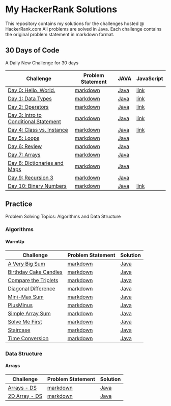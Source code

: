 # My HackerRank Solutions

This repository contains my solutions for the challenges hosted @ HackerRank.com All problems are solved in Java. Each challenge contains the original problem statement in markdown format.

## 30 Days of Code

A Daily New Challenge for 30 days 

Challenge| Problem Statement | JAVA | JavaScript
----------|-------------------|----------|----------|
[Day 0: Hello, World.](https://www.hackerrank.com/challenges/30-hello-world/problem) | [markdown](src/ThirtyDaysOfCode/Day_0/README.md) | [Java](src/ThirtyDaysOfCode/Day_0/Solution.java) | [link](src/ThirtyDaysOfCode/Day_0/Solution.js)
[Day 1: Data Types](https://www.hackerrank.com/challenges/30-data-types/problem) | [markdown](src/ThirtyDaysOfCode/Day_01/README.md) | [Java](src/ThirtyDaysOfCode/Day_01/Solution.java) | [link](src/ThirtyDaysOfCode/Day_01/Solution.js)
[Day 2: Operators](https://www.hackerrank.com/challenges/30-operators/problem) | [markdown](src/ThirtyDaysOfCode/Day_02/README.md) | [Java](src/ThirtyDaysOfCode/Day_02/Solution.java) | [link](src/ThirtyDaysOfCode/Day_02/Solution.js)
[Day 3: Intro to Conditional Statement](https://www.hackerrank.com/challenges/30-conditional-statements/problem) | [markdown](src/ThirtyDaysOfCode/Day_03/README.md) | [Java](src/ThirtyDaysOfCode/Day_03/Solution.java) | [link](src/ThirtyDaysOfCode/Day_03/Solution.js)
[Day 4: Class vs. Instance](https://www.hackerrank.com/challenges/30-class-vs-instance/problem) | [markdown](src/ThirtyDaysOfCode/Day_04/README.md) | [Java](src/ThirtyDaysOfCode/Day_04/Person.java) | [link](src/ThirtyDaysOfCode/Day_04/Solution.js)
[Day 5: Loops](https://www.hackerrank.com/challenges/30-loops/problem) | [markdown](src/ThirtyDaysOfCode/Day5/README.md) | [Java](src/ThirtyDaysOfCode/Day5/Solution.java)
[Day 6: Review](https://www.hackerrank.com/challenges/30-review-loop/problem) | [markdown](src/ThirtyDaysOfCode/Day6/README.md) | [Java](src/ThirtyDaysOfCode/Day6/Solution.java)
[Day 7: Arrays](https://www.hackerrank.com/challenges/30-arrays/problem) | [markdown](src/ThirtyDaysOfCode/Day7/README.md) | [Java](src/ThirtyDaysOfCode/Day7/Solution.java)
[Day 8: Dictionaries and Maps](https://www.hackerrank.com/challenges/30-dictionaries-and-maps/problem) | [markdown](src/ThirtyDaysOfCode/Day8/README.md) | [Java](src/ThirtyDaysOfCode/Day8/Solution.java)
[Day 9: Recursion 3](https://www.hackerrank.com/challenges/30-recursion/problem) | [markdown](src/ThirtyDaysOfCode/Day9/README.md) | [Java](src/ThirtyDaysOfCode/Day9/Solution.java)
[Day 10: Binary Numbers](https://www.hackerrank.com/challenges/30-binary-numbers/problem) | [markdown](src/ThirtyDaysOfCode/Day_10/README.md) | [Java](src/ThirtyDaysOfCode/Day_10/Solution.java) | [link](src/ThirtyDaysOfCode/Day_10/Solution.js)

## Practice
Problem Solving Topics: Algorithms and Data Structure
### Algorithms
#### WarmUp

Challenge| Problem Statement | Solution 
----------|-------------------|----------|
[A Very Big Sum](https://www.hackerrank.com/challenges/a-very-big-sum) | [markdown](src/Practice/Algorithms/WarmUp/AVeryBigSum/README.md) | [Java](src/Practice/Algorithms/WarmUp/AVeryBigSum/Solution.java) 
[Birthday Cake Candles](https://www.hackerrank.com/challenges/birthday-cake-candles) | [markdown](src/Practice/Algorithms/WarmUp/BirthdayCakeCandles/README.md) | [Java](src/Practice/Algorithms/WarmUp/BirthdayCakeCandles/Solution.java) 
[Compare the Triplets](https://www.hackerrank.com/challenges/compare-the-triplets) | [markdown](src/Practice/Algorithms/WarmUp/CompareTheTriplets/README.md) | [Java](src/Practice/Algorithms/WarmUp/CompareTheTriplets/Solution.java) 
[Diagonal Difference](https://www.hackerrank.com/challenges/diagonal-difference) | [markdown](src/Practice/Algorithms/WarmUp/DiagonalDifference/README.md) | [Java](src/Practice/Algorithms/WarmUp/DiagonalDifference/Solution.java) 
[Mini-Max Sum](https://www.hackerrank.com/challenges/mini-max-sum) | [markdown](src/Practice/Algorithms/WarmUp/MiniMaxSum/README.md) | [Java](src/Practice/Algorithms/WarmUp/MiniMaxSum/Solution.java) 
[PlusMinus](https://www.hackerrank.com/challenges/plus-minus) | [markdown](src/Practice/Algorithms/WarmUp/PlusMinus/README.md) | [Java](src/Practice/Algorithms/WarmUp/PlusMinus/Solution.java) 
[Simple Array Sum](https://www.hackerrank.com/challenges/simple-array-sum) | [markdown](src/Practice/Algorithms/WarmUp/SimpleArraySum/README.md) | [Java](src/Practice/Algorithms/WarmUp/SimpleArraySum/Solution.java) 
[Solve Me First](https://www.hackerrank.com/challenges/solve-me-first) | [markdown](src/Practice/Algorithms/WarmUp/SolveMeFirst/README.md) | [Java](src/Practice/Algorithms/WarmUp/SolveMeFirst/Solution.java) 
[Staircase](https://www.hackerrank.com/challenges/staircase) | [markdown](src/Practice/Algorithms/WarmUp/Staircase/README.md) | [Java](src/Practice/Algorithms/WarmUp/Staircase/Solution.java)
[Time Conversion](https://www.hackerrank.com/challenges/time-conversion) | [markdown](src/Practice/Algorithms/WarmUp/TimeConversion/README.md) | [Java](src/Practice/Algorithms/WarmUp/TimeConversion/Solution.java)

### Data Structure
#### Arrays

Challenge| Problem Statement | Solution
----------|-------------------|----------|
[Arrays - DS](https://www.hackerrank.com/challenges/arrays-ds/problem) | [markdown](src/Practice/DataStructures/Arrays/ArraysDS/README.md) | [Java](src/Practice/DataStructures/Arrays/ArraysDS/Solution.java)
[2D Array - DS](https://www.hackerrank.com/challenges/2d-array/problem) | [markdown](src/Practice/DataStructures/Arrays/TwoD_ArraysDS/README.md) | [Java](src/Practice/DataStructures/Arrays/TwoD_ArraysDS/Solution.java)
